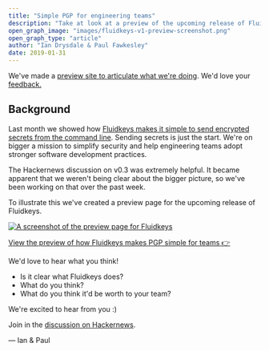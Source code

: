 ```yaml
---
title: "Simple PGP for engineering teams"
description: "Take at look at a preview of the upcoming release of Fluidkeys"
open_graph_image: "images/fluidkeys-v1-preview-screenshot.png"
open_graph_type: "article"
author: "Ian Drysdale & Paul Fawkesley"
date: 2019-01-31
---
```


We've made a [preview site to articulate what we're doing](/fluidkeys-v1-preview). We'd love your [feedback.](https://news.ycombinator.com/item?id=19044043)

## Background

Last month we showed how [Fluidkeys makes it simple to send encrypted secrets from the command line](/blog/release-0-3-send-encrypted-secrets/). Sending secrets is just the start. We're on bigger a mission to simplify security and help engineering teams adopt stronger software development practices.

The Hackernews discussion on v0.3 was extremely helpful. It became apparent that we weren't being clear about the bigger picture, so we've been working on that over the past week.

To illustrate this we've created a preview page for the upcoming release of Fluidkeys.

[![A screenshot of the preview page for Fluidkeys](/images/fluidkeys-v1-preview-screenshot.png)](/fluidkeys-v1-preview)

<a href="/fluidkeys-v1-preview" class="btn">View the preview of how Fluidkeys makes PGP simple for teams 👉</a>

We'd love to hear what you think!

* Is it clear what Fluidkeys does?
* What do you think?
* What do you think it'd be worth to your team?

We're excited to hear from you :)

Join in the [discussion on Hackernews](https://news.ycombinator.com/item?id=19044043).

— Ian & Paul
